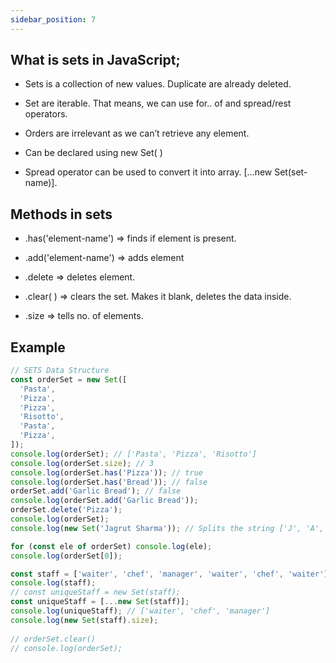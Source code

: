```yaml
---
sidebar_position: 7
---
```


## What is sets in JavaScript;
- Sets is a collection of new values. Duplicate are already deleted.

- Set are iterable. That means, we can use for.. of and spread/rest operators.

- Orders are irrelevant as we can’t retrieve any element.

- Can be declared using new Set( )

- Spread operator can be used to convert it into array. [...new Set(set-name)].

## Methods in sets

- .has('element-name') => finds if element is present.

- .add('element-name') => adds element

- .delete => deletes element.

- .clear( ) => clears the set. Makes it blank, deletes the data inside.

- .size => tells no. of elements.

## Example

```js
// SETS Data Structure
const orderSet = new Set([
  'Pasta',
  'Pizza',
  'Pizza',
  'Risotto',
  'Pasta',
  'Pizza',
]);
console.log(orderSet); // ['Pasta', 'Pizza', 'Risotto']
console.log(orderSet.size); // 3
console.log(orderSet.has('Pizza')); // true
console.log(orderSet.has('Bread')); // false
orderSet.add('Garlic Bread'); // false
console.log(orderSet.add('Garlic Bread'));
orderSet.delete('Pizza');
console.log(orderSet);
console.log(new Set('Jagrut Sharma')); // Splits the string ['J', 'A', 'G', 'R', 'U', 'T', 'S', 'H', 'M']

for (const ele of orderSet) console.log(ele);
console.log(orderSet[0]);

const staff = ['waiter', 'chef', 'manager', 'waiter', 'chef', 'waiter'];
console.log(staff);
// const uniqueStaff = new Set(staff);
const uniqueStaff = [...new Set(staff)];
console.log(uniqueStaff); // ['waiter', 'chef', 'manager']
console.log(new Set(staff).size);
 
// orderSet.clear()
// console.log(orderSet);
```